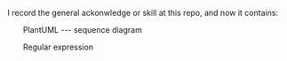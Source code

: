 I record the general ackonwledge or skill at this repo, and now it contains:

&emsp;&emsp;PlantUML --- sequence diagram

&emsp;&emsp;Regular expression

